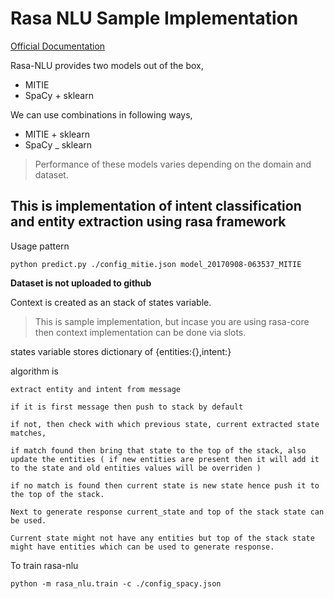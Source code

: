 # Rasa NLU Sample Implementation

[Official Documentation](http://rasa-nlu.readthedocs.io/en/latest/tutorial.html)

Rasa-NLU provides two models out of the box,
- MITIE
- SpaCy + sklearn

We can use combinations in following ways,
 - MITIE + sklearn
 - SpaCy _ sklearn

> Performance of these models varies depending on the domain and dataset.

## This is implementation of intent classification and entity extraction using rasa framework

Usage pattern

```
python predict.py ./config_mitie.json model_20170908-063537_MITIE
```

**Dataset is not uploaded to github**

Context is created as an stack of states variable.
> This is sample implementation, but incase you are using rasa-core then context implementation can be done via slots.

states variable stores dictionary of {entities:{},intent:}

algorithm is

```
extract entity and intent from message

if it is first message then push to stack by default

if not, then check with which previous state, current extracted state matches,

if match found then bring that state to the top of the stack, also update the entities ( if new entities are present then it will add it to the state and old entities values will be overriden )

if no match is found then current state is new state hence push it to the top of the stack.

Next to generate response current_state and top of the stack state can be used. 

Current state might not have any entities but top of the stack state might have entities which can be used to generate response.
```

To train rasa-nlu

```
python -m rasa_nlu.train -c ./config_spacy.json
```
